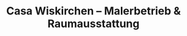 ---
title: "Casa Wiskirchen – Malerbetrieb & Raumausstattung"
url: /euskirchen/casa-wiskirchen-malerbetrieb-und-raumausstattung/
shop: Raumausstattung
---
